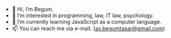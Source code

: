 - 👋 Hi, I’m Begum.
- 👀 I’m interested in programming, law, IT law, psychology.
- 🌱 I’m currently learning JavaScript as a computer language.
- 📫 You can reach me via e-mail. (av.begumtasar@gmail.com)

<!---
beblgum/beblgum is a ✨ special ✨ repository because its `README.md` (this file) appears on your GitHub profile.
You can click the Preview link to take a look at your changes.
--->

